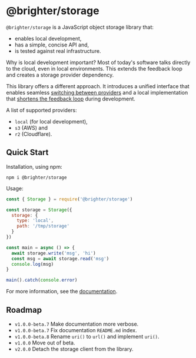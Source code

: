 # @brighter/storage

`@brighter/storage` is a JavaScript object storage library that:

- enables local development,
- has a simple, concise API and,
- is tested against real infrastructure.

Why is local development important? Most of today's software talks directly to the cloud, even in local environments. This extends the feedback loop and creates a storage provider dependency.

This library offers a different approach. It introduces a unified interface that enables seamless [switching between providers](https://www.cloudflare.com/learning/cloud/what-is-vendor-lock-in/) and a local implementation that [shortens the feedback loop](https://twitter.com/kentbeck/status/531964254946328576) during development.

A list of supported providers:

- `local` (for local development),
- `s3` (AWS) and
- `r2` (Cloudflare).

## Quick Start

Installation, using npm:

```
npm i @brighter/storage
```

Usage:

```js
const { Storage } = require('@brighter/storage')

const storage = Storage({
  storage: {
    type: 'local',
    path: '/tmp/storage'
  }
})

const main = async () => {
  await storage.write('msg', 'hi')
  const msg = await storage.read('msg')
  console.log(msg)
}

main().catch(console.error)
```

For more information, see the [documentation](docs/README.md).

## Roadmap

- `v1.0.0-beta.7` Make documentation more verbose.
- `v1.0.0-beta.7` Fix documentation `README.md` index.
- `v1.0.0-beta.8` Rename `uri()` to `url()` and implement `uri()`.
- `v1.0.0` Move out of beta.
- `v2.0.0` Detach the storage client from the library.
